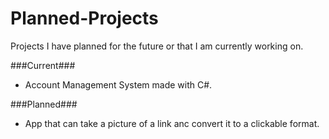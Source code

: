 # Planned-Projects
Projects I have planned for the future or that I am currently working on.


###Current###
- Account Management System made with C#.


###Planned###
- App that can take a picture of a link anc convert it to a clickable format.
